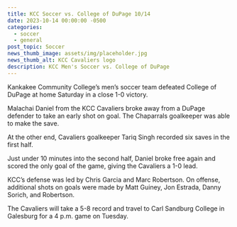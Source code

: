 ```yaml
---
title: KCC Soccer vs. College of DuPage 10/14
date: 2023-10-14 00:00:00 -0500
categories:
  - soccer
  - general
post_topic: Soccer
news_thumb_image: assets/img/placeholder.jpg
news_thumb_alt: KCC Cavaliers logo
description: KCC Men's Soccer vs. College of DuPage
---
```

<div><p>Kankakee Community College’s men’s soccer team defeated College of DuPage at home Saturday in a close 1-0 victory.&nbsp;</p></div>

<div><p>Malachai Daniel from the KCC Cavaliers broke away from a DuPage defender to take an early shot on goal. The Chaparrals goalkeeper was able to make the save. &nbsp;</p></div>

<div><p>At the other end, Cavaliers goalkeeper Tariq Singh recorded six saves in the first half.&nbsp;&nbsp;</p></div>

<div><p>Just under 10 minutes into the second half, Daniel broke free again and scored the only goal of the game, giving the Cavaliers a 1-0 lead.&nbsp;&nbsp;</p></div>

<div><p>KCC’s defense was led by Chris Garcia and Marc Robertson. On offense, additional shots on goals were made by Matt Guiney, Jon Estrada, Danny Sorich, and Robertson.&nbsp;</p></div>

<div><p>The Cavaliers will take a 5-8 record and travel to Carl Sandburg College in Galesburg for a 4 p.m. game on Tuesday.&nbsp;</p></div>
